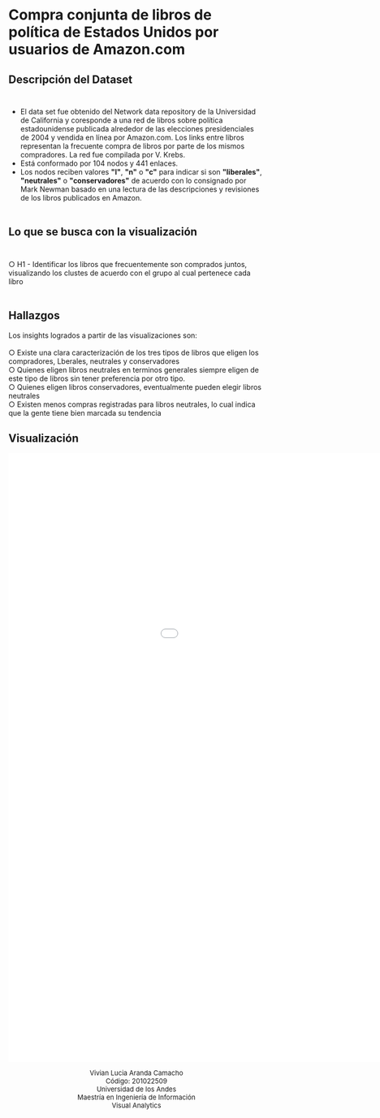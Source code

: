 
# Compra conjunta de libros de política de Estados Unidos por usuarios de Amazon.com

## Descripción del Dataset<br><br>
- El data set fue obtenido del Network data repository de la Universidad de California y coresponde a una red de libros sobre política estadounidense publicada alrededor de las elecciones presidenciales de 2004 y vendida en línea por Amazon.com. Los links entre libros representan la frecuente compra de libros por parte de los mismos compradores. La red fue compilada por V. Krebs.<br>
- Está conformado por 104 nodos y 441 enlaces.<br>
- Los nodos reciben valores **"l"**, **"n"** o **"c"** para indicar si son **"liberales"**, **"neutrales"** o **"conservadores"** de acuerdo con lo consignado por Mark Newman basado en una lectura de las descripciones y revisiones de los libros publicados en Amazon.	<br><br>

## Lo que se busca con la visualización <br><br>
○ H1 - Identificar los libros que frecuentemente son comprados juntos, visualizando los clustes de acuerdo con el grupo al cual pertenece cada libro<br/><br/>

## Hallazgos

Los insights logrados a partir de las visualizaciones son:<br/><br/>
○ Existe una clara caracterización de los tres tipos de libros que eligen los compradores, Lberales, neutrales y conservadores<br/> 
○ Quienes eligen libros neutrales en terminos generales siempre eligen de este tipo de libros sin tener preferencia por otro tipo.   <br/>
○ Quienes eligen libros conservadores, eventualmente pueden elegir libros neutrales<br/>
○ Existen menos compras registradas para libros neutrales, lo cual indica que la gente tiene bien marcada su tendencia<br/>

## Visualización
<html>
	<head>
	  	<meta charset="utf-8">
		<title>Tendencia en compra de libros de política de EEUU en Amazon.com</title>
	</head>
	<body>
		<div><iframe src="books_adjacence.html" frameborder="0" width="1200" height="1200" scrolling="yes"></iframe></div>
	
<p align="center" style="font-size: 13px; text-align: center;">
	      Vivian Lucia Aranda Camacho<br>
	      Código: 201022509<br>
	      Universidad de los Andes<br>
	      Maestría en Ingeniería de Información<br>
	      Visual Analytics
	    </p>
	   </body>
</html>


